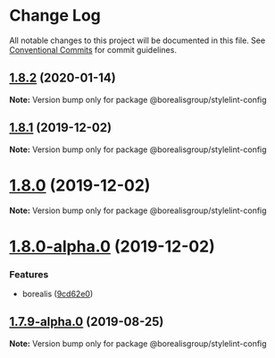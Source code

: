 # Change Log

All notable changes to this project will be documented in this file.
See [Conventional Commits](https://conventionalcommits.org) for commit guidelines.

## [1.8.2](https://github.com/borealisgroup/borealis/tree/master/packages/@borealisgroup/stylelint-config/compare/@borealisgroup/stylelint-config@1.8.1...@borealisgroup/stylelint-config@1.8.2) (2020-01-14)

**Note:** Version bump only for package @borealisgroup/stylelint-config





## [1.8.1](https://github.com/borealisgroup/borealis/tree/master/packages/@borealisgroup/stylelint-config/compare/@borealisgroup/stylelint-config@1.8.0...@borealisgroup/stylelint-config@1.8.1) (2019-12-02)

**Note:** Version bump only for package @borealisgroup/stylelint-config





# [1.8.0](https://github.com/borealisgroup/borealis/tree/master/packages/@borealisgroup/stylelint-config/compare/@borealisgroup/stylelint-config@1.8.0-alpha.0...@borealisgroup/stylelint-config@1.8.0) (2019-12-02)

**Note:** Version bump only for package @borealisgroup/stylelint-config





# [1.8.0-alpha.0](https://github.com/borealisgroup/borealis/tree/master/packages/@borealisgroup/stylelint-config/compare/@borealisgroup/stylelint-config@1.7.9-alpha.0...@borealisgroup/stylelint-config@1.8.0-alpha.0) (2019-12-02)


### Features

* borealis ([9cd62e0](https://github.com/borealisgroup/borealis/tree/master/packages/@borealisgroup/stylelint-config/commit/9cd62e08da44be893507f69f85e3763609e2139f))






## [1.7.9-alpha.0](https://github.com/borealisgroup/borealis/tree/master/packages/@borealisgroup/stylelint-config/compare/@borealisgroup/stylelint-config@1.7.8...@borealisgroup/stylelint-config@1.7.9-alpha.0) (2019-08-25)

**Note:** Version bump only for package @borealisgroup/stylelint-config
